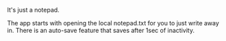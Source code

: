 It's just a notepad.

The app starts with opening the local notepad.txt for you to just write away in. 
There is an auto-save feature that saves after 1sec of inactivity.
